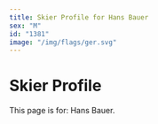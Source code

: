 ```yaml
---
title: Skier Profile for Hans Bauer
sex: "M"
id: "1381"
image: "/img/flags/ger.svg" 
---
```


# Skier Profile

This page is for: Hans Bauer.
    